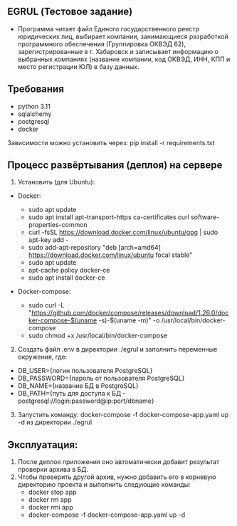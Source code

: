 <h2>EGRUL (Тестовое задание)</h2>

- Программа читает файл Единого государственного реестр юридических лиц, выбирает компании, занимающиеся разработкой программного обеспечения (Группировка ОКВЭД 62), зарегистрированные в г. Хабаровск и записывает информацию о выбранных компаниях (название компании, код ОКВЭД, ИНН, КПП и место регистрации ЮЛ) в базу данных.

<h2>Требования</h2>

- python 3.11
- sqlalchemy
- postgresql
- docker

Зависимости можно установить через: pip install -r requirements.txt 

<h2>Процесс развёртывания (деплоя) на сервере</h2>

1. Установить (для Ubuntu):

- Docker:
    - sudo apt update
    - sudo apt install apt-transport-https ca-certificates curl software-properties-common
    - curl -fsSL https://download.docker.com/linux/ubuntu/gpg | sudo apt-key add -
    - sudo add-apt-repository "deb [arch=amd64] https://download.docker.com/linux/ubuntu focal stable"
    - sudo apt update
    - apt-cache policy docker-ce
    - sudo apt install docker-ce

- Docker-compose:
    - sudo curl -L "https://github.com/docker/compose/releases/download/1.26.0/docker-compose-$(uname -s)-$(uname -m)" -o /usr/local/bin/docker-compose
    - sudo chmod +x /usr/local/bin/docker-compose

2. Создать файл .env в директории ./egrul и заполнить переменные окружения, где: 

- DB_USER={логин пользователя PostgreSQL}
- DB_PASSWORD={пароль от пользователя PostgreSQL}
- DB_NAME={название БД в PostgreSQL}
- DB_PATH={путь для доступа к БД - postgresql://login:password@ip:port/dbname}

3. Запустить команду: docker-compose -f docker-compose-app.yaml up -d из директории ./egrul

<h2>Эксплуатация:</h2>

1. После деплоя приложения оно автоматически добавит результат проверки архива в БД.
2. Чтобы проверить другой архив, нужно добавить его в корневую директорию проекта и выполнить следующие команды:
    - docker stop app
    - docker rm app
    - docker rmi app
    - docker-compose -f docker-compose-app.yaml up -d

